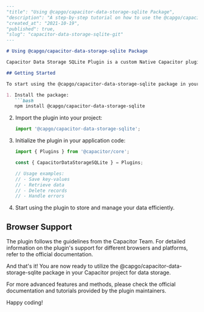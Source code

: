 ```md
---
"title": "Using @capgo/capacitor-data-storage-sqlite Package",
"description": "A step-by-step tutorial on how to use the @capgo/capacitor-data-storage-sqlite package in your Capacitor project.",
"created_at": "2021-10-19",
"published": true,
"slug": "capacitor-data-storage-sqlite-git"
---

# Using @capgo/capacitor-data-storage-sqlite Package

Capacitor Data Storage SQLite Plugin is a custom Native Capacitor plugin that provides a key-value permanent store for simple data of type string only to SQLite on iOS, Android, and Electron platforms, as well as to IndexDB for the Web platform.

## Getting Started

To start using the @capgo/capacitor-data-storage-sqlite package in your Capacitor project, follow these steps:

1. Install the package:
   ```bash
   npm install @capgo/capacitor-data-storage-sqlite
   ```

2. Import the plugin into your project:
   ```javascript
   import '@capgo/capacitor-data-storage-sqlite';
   ```

3. Initialize the plugin in your application code:
   ```javascript
   import { Plugins } from '@capacitor/core';

   const { CapacitorDataStorageSQLite } = Plugins;

   // Usage examples:
   // - Save key-values
   // - Retrieve data
   // - Delete records
   // - Handle errors
   ```

4. Start using the plugin to store and manage your data efficiently.

## Browser Support

The plugin follows the guidelines from the Capacitor Team. For detailed information on the plugin's support for different browsers and platforms, refer to the official documentation.

And that's it! You are now ready to utilize the @capgo/capacitor-data-storage-sqlite package in your Capacitor project for data storage.

For more advanced features and methods, please check the official documentation and tutorials provided by the plugin maintainers.

Happy coding!
```
```
